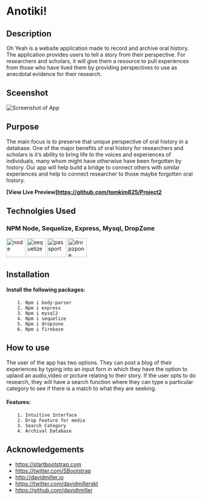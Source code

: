 # Anotiki!

## Description
Oh Yeah is a website application made to record and archive oral history. The application provides users to tell a story from their perspective. For researchers and scholars, it will give them a resource to pull experiences from those who have lived them by providing perspectives to use as anecdotal evidence for their research.

## Sceenshot
![Screenshot of App](http:TA0RJUCP9-FB5LP1CDD/testingphase.gif)

## Purpose
 The main focus is to preserve that unique perspective of oral history in a database. One of the major benefits of oral history for researchers and scholars is it’s ability to bring life to the voices and experiences of individuals, many whom might have otherwise have been forgotten by history. Our app will help build a bridge to connect others with similar experiences and help to connect researcher to those maybe forgotten oral history.

**[View Live Preview]https://github.com/tomkim825/Project2**

## Technolgies Used

### NPM Node, Sequelize, Express, Mysql, DropZone
<img height="50px" alt="node" src="http://i.imgur.com/PYufxoi.png" />
<img height="50px" alt="sequelize" src="http://i.imgur.com/Tb20nQM.png" />
<img height="50px" alt="passport" src="http://i.imgur.com/AFsm9Z1.png" /> 
<img height ="50px" alt= "dropzpone" src= "http://www.dropzonejs.com/images/new-logo.svg" />

## Installation

#### Install the following packages:
        
        1. Npm i body-parser
        2. Npm i express
        3. Npm i mysql2
        4. Npm i sequelize
        5. Npm i dropzone
        6. Npm i firebase

## How to use
The user of the app has two options. They can post a blog of their experiences by typing into an input forn in which they have the option to uplaod an audio,video or picture relating to their story. If the user opts to do research, they will have a search function where they can type a particular category to see if there is a match to what they are seeking.

#### Features:
        
        1. Intuitive Interface
        2. Drop Feature for media
        3. Search Category
        4. Archival Database

       

## Acknowledgements

* https://startbootstrap.com
* https://twitter.com/SBootstrap
* http://davidmiller.io
* https://twitter.com/davidmillerskt
* https://github.com/davidtmiller













